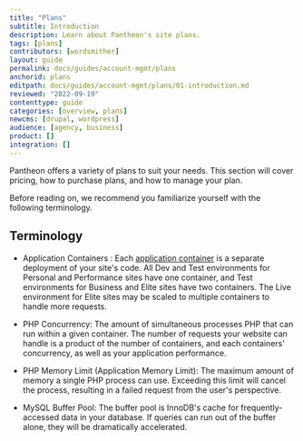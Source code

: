 ```yaml
---
title: "Plans"
subtitle: Introduction
description: Learn about Pantheon's site plans.
tags: [plans]
contributors: [wordsmither]
layout: guide
permalink: docs/guides/account-mgmt/plans
anchorid: plans
editpath: docs/guides/account-mgmt/plans/01-introduction.md
reviewed: "2022-09-19"
contenttype: guide
categories: [overview, plans]
newcms: [drupal, wordpress]
audience: [agency, business]
product: []
integration: []
---
```


Pantheon offers a variety of plans to suit your needs. This section will cover pricing, how to purchase plans, and how to manage your plan.

Before reading on, we recommend you familiarize yourself with the following terminology.

## Terminology

- Application Containers : Each [application container](/application-containers) is a separate deployment of your site's code. All Dev and Test environments for Personal and Performance sites have one container, and Test environments for Business and Elite sites have two containers. The Live environment for Elite sites may be scaled to multiple containers to handle more requests.

- PHP Concurrency: The amount of simultaneous processes PHP that can run within a given container. The number of requests your website can handle is a product of the number of containers, and each containers' concurrency, as well as your application performance.

- PHP Memory Limit (Application Memory Limit): The maximum amount of memory a single PHP process can use. Exceeding this limit will cancel the process, resulting in a failed request from the user's perspective.

- MySQL Buffer Pool: The buffer pool is InnoDB's cache for frequently-accessed data in your database. If queries can run out of the buffer alone, they will be dramatically accelerated.
